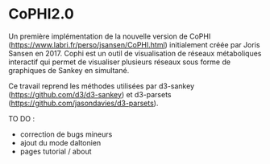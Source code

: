 # CoPHI2.0
Un première implémentation de la nouvelle version de CoPHI (https://www.labri.fr/perso/jsansen/CoPHI.html) initialement créée par Joris Sansen en 2017.  Cophi est un outil de visualisation de réseaux métaboliques interactif qui permet de visualiser plusieurs réseaux sous forme de graphiques de Sankey en simultané.

Ce travail reprend les méthodes utilisées par d3-sankey (https://github.com/d3/d3-sankey) et d3-parsets (https://github.com/jasondavies/d3-parsets).

TO DO :
- correction de bugs mineurs
- ajout du mode daltonien
- pages tutorial / about
